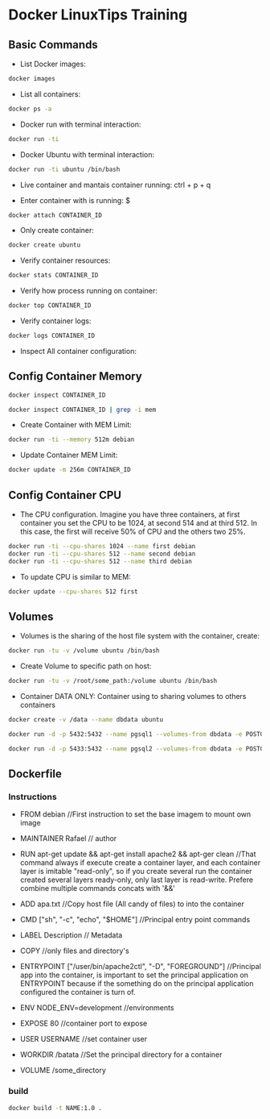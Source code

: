 # Docker LinuxTips Training

## Basic Commands

- List Docker images: 

```bash
docker images
```

- List all containers: 

```bash
docker ps -a
```

- Docker run with terminal interaction:

```bash
docker run -ti
```

- Docker Ubuntu with terminal interaction:

```bash
docker run -ti ubuntu /bin/bash
```

- Live container and mantais container running: ctrl + p + q

- Enter container with is running: $ 

```bash
docker attach CONTAINER_ID
```

- Only create container:

```bash
docker create ubuntu
```

- Verify container resources:

```bash
docker stats CONTAINER_ID
```

- Verify how process running on container:

```bash
docker top CONTAINER_ID
```

- Verify container logs:

```bash
docker logs CONTAINER_ID
```

- Inspect All container configuration:

## Config Container Memory

```bash
docker inspect CONTAINER_ID

docker inspect CONTAINER_ID | grep -i mem
```

- Create Container with MEM Limit:

```bash
docker run -ti --memory 512m debian
```

- Update Container MEM Limit:

```bash
docker update -m 256m CONTAINER_ID
```

## Config Container CPU

- The CPU configuration. Imagine you have three containers, at first container 
you set the CPU to be 1024, at second 514 and at third 512. In this case, 
the first will receive 50% of CPU and the others two 25%.

```bash
docker run -ti --cpu-shares 1024 --name first debian
docker run -ti --cpu-shares 512 --name second debian
docker run -ti --cpu-shares 512 --name third debian
```

- To update CPU is similar to MEM:

```bash
docker update --cpu-shares 512 first
```

## Volumes

- Volumes is the sharing of the host file system with the container, create:

```bash
docker run -tu -v /volume ubuntu /bin/bash
```

- Create Volume to specific path on host:

```bash
docker run -tu -v /root/some_path:/volume ubuntu /bin/bash
```

- Container DATA ONLY: Container using to sharing volumes to others containers

```bash
docker create -v /data --name dbdata ubuntu

docker run -d -p 5432:5432 --name pgsql1 --volumes-from dbdata -e POSTGRES_USERSQL=docker -e POSTGRES_PASSSQL=docker -e POSTGRESSQL_DB=doc

docker run -d -p 5433:5432 --name pgsql2 --volumes-from dbdata -e POSTGRES_USERSQL=docker -e POSTGRES_PASSSQL=docker -e POSTGRESSQL_DB=doc
```

## Dockerfile

### Instructions

- FROM debian //First instruction to set the base imagem to mount own image

- MAINTAINER Rafael // author

- RUN apt-get update && apt-get install apache2 && apt-ger clean //That command 
always if execute create a container layer, and each container layer is imitable 
"read-only", so if you create several run the container created several layers 
ready-only, only last layer is read-write. Prefere combine multiple commands concats with '&&'

- ADD apa.txt //Copy host file (All candy of files) to into the container 

- CMD ["sh", "-c", "echo", "$HOME"] //Principal entry point commands

- LABEL Description // Metadata

- COPY //only files and directory's

- ENTRYPOINT ["/user/bin/apache2ctl", "-D", "FOREGROUND"] //Principal app into the container, 
is important to set the principal application on ENTRYPOINT because if the something
do on the principal application configured the container is turn of. 

- ENV NODE_ENV=development //environments

- EXPOSE 80 //container port to expose

- USER USERNAME //set container user

- WORKDIR /batata //Set the principal directory for a container

- VOLUME /some_directory

### build

```bash
docker build -t NAME:1.0 .
```